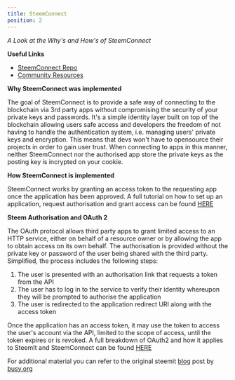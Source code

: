 ```yaml
---
title: SteemConnect
position: 2
---
```


_A Look at the Why's and How's of SteemConnect_

**Useful Links**

*   [SteemConnect Repo](https://github.com/steemit/steemconnect)
*   [Community Resources](/community/#steemconnect)

**Why SteemConnect was implemented**

The goal of SteemConnect is to provide a safe way of connecting to the blockchain via 3rd party apps without compromising the security of your private keys and passwords. It's a simple identity layer built on top of the blockchain allowing users safe access and developers the freedom of not having to handle the authentication system, i.e. managing users' private keys and encryption. This means that devs won't have to opensource their projects in order to gain user trust. When connecting to apps in this manner, neither SteemConnect nor the authorised app store the private keys as the posting key is incrypted on your cookie.

**How SteemConnect is implemented**

SteemConnect works by granting an access token to the requesting app once the application has been approved.
A full tutorial on how to set up an application, request authorisation and grant access can be found [HERE](/tutorials-javascript/steemconnect)

**Steem Authorisation and OAuth 2**

The OAuth protocol allows third party apps to grant limited access to an HTTP service, either on behalf of a resource owner or by allowing the app to obtain access on its own behalf. The authorisation is provided without the private key or password of the user being shared with the third party.
Simplified, the process includes the following steps:

1.  The user is presented with an authorisation link that requests a token from the API
2.  The user has to log in to the service to verify their identity whereupon they will be prompted to authorise the application
3.  The user is redirected to the application redirect URI along with the access token

Once the application has an access token, it may use the token to access the user's account via the API, limited to the scope of access, until the token expires or is revoked.
A full breakdown of OAuth2 and how it applies to SteemIt and SteemConnect can be found [HERE](https://github.com/steemit/steemconnect/wiki/OAuth-2#code-authorization-flow)

For additional material you can refer to the original steemit [blog](https://steemit.com/steemconnect/@busy.org/introducing-steemconnect-by-busy-identity-authentication-authorization-for-steem-blockchain-s-apps) post by [busy.org](https://busy.org/)
